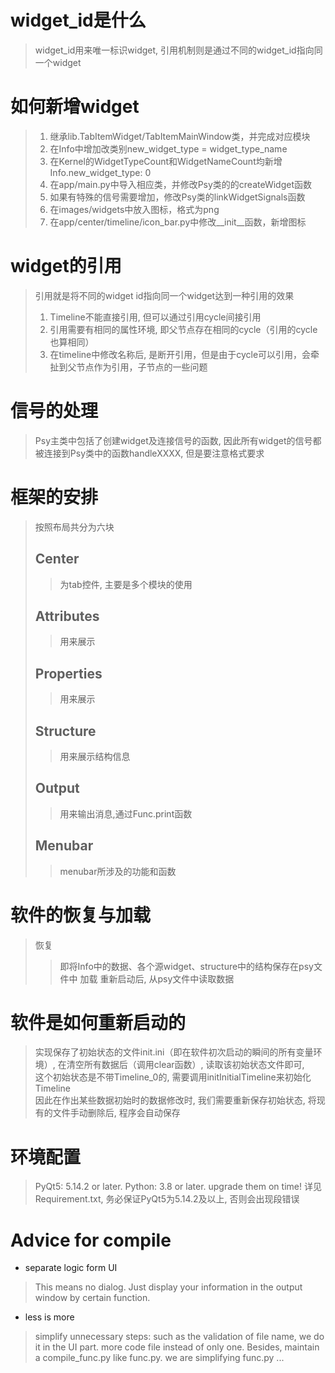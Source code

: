 # widget_id是什么
> widget_id用来唯一标识widget, 引用机制则是通过不同的widget_id指向同一个widget

# 如何新增widget
> 1. 继承lib.TabItemWidget/TabItemMainWindow类，并完成对应模块
> 2. 在Info中增加改类别new_widget_type = widget_type_name
> 3. 在Kernel的WidgetTypeCount和WidgetNameCount均新增Info.new_widget_type: 0
> 4. 在app/main.py中导入相应类，并修改Psy类的的createWidget函数
> 5. 如果有特殊的信号需要增加，修改Psy类的linkWidgetSignals函数
> 6. 在images/widgets中放入图标，格式为png
> 7. 在app/center/timeline/icon_bar.py中修改__init__函数，新增图标

# widget的引用
> 引用就是将不同的widget id指向同一个widget达到一种引用的效果
> 1. Timeline不能直接引用, 但可以通过引用cycle间接引用
> 2. 引用需要有相同的属性环境, 即父节点存在相同的cycle（引用的cycle也算相同）
> 3. 在timeline中修改名称后, 是断开引用，但是由于cycle可以引用，会牵扯到父节点作为引用，子节点的一些问题

# 信号的处理
> Psy主类中包括了创建widget及连接信号的函数, 因此所有widget的信号都被连接到Psy类中的函数handleXXXX, 但是要注意格式要求  

# 框架的安排
> 按照布局共分为六块  
> ## Center
>> 为tab控件, 主要是多个模块的使用
> ## Attributes
>> 用来展示
> ## Properties
>> 用来展示
> ## Structure
>> 用来展示结构信息
> ## Output
>> 用来输出消息,通过Func.print函数
> ## Menubar
>> menubar所涉及的功能和函数

# 软件的恢复与加载
> 恢复
>> 即将Info中的数据、各个源widget、structure中的结构保存在psy文件中
> 加载
>> 重新启动后, 从psy文件中读取数据

# 软件是如何重新启动的
> 实现保存了初始状态的文件init.ini（即在软件初次启动的瞬间的所有变量环境）, 在清空所有数据后（调用clear函数）, 读取该初始状态文件即可,   
> 这个初始状态是不带Timeline_0的, 需要调用initInitialTimeline来初始化Timeline  
> 因此在作出某些数据初始时的数据修改时, 我们需要重新保存初始状态, 将现有的文件手动删除后, 程序会自动保存

# 环境配置
> PyQt5: 5.14.2 or later.
> Python: 3.8 or later.
> upgrade them on time!
> 详见Requirement.txt, 务必保证PyQt5为5.14.2及以上, 否则会出现段错误


# Advice for compile
+ separate logic form UI
> This means no dialog. Just display your information in the output window by certain function.
+ less is more
> simplify unnecessary steps: such as the validation of file name, we do it in the UI part.
> more code file instead of only one. Besides, maintain a compile_func.py like func.py. we are simplifying func.py
> ...
